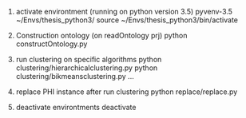 1. activate environtment (running on python version 3.5)
pyvenv-3.5 ~/Envs/thesis_python3/
source ~/Envs/thesis_python3/bin/activate

2. Construction ontology (on readOntology prj)
python constructOntology.py

3. run clustering on specific algorithms
python clustering/hierarchicalclustering.py
python clustering/bikmeansclustering.py
...

4. replace PHI instance after run clustering
python replace/replace.py

5. deactivate environtments
deactivate

